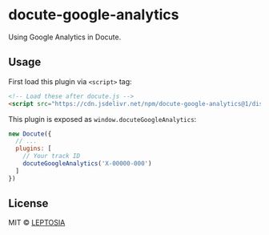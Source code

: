 # docute-google-analytics

Using Google Analytics in Docute.

## Usage

First load this plugin via `<script>` tag:

```html
<!-- Load these after docute.js -->
<script src="https://cdn.jsdelivr.net/npm/docute-google-analytics@1/dist/index.min.js"></script>
```

This plugin is exposed as `window.docuteGoogleAnalytics`:

```js
new Docute({
  // ...
  plugins: [
    // Your track ID
    docuteGoogleAnalytics('X-00000-000')
  ]
})
```

## License

MIT &copy; [LEPTOSIA](https://leptosia.org)